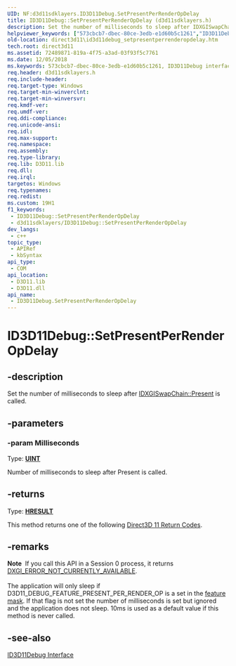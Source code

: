 ```yaml
---
UID: NF:d3d11sdklayers.ID3D11Debug.SetPresentPerRenderOpDelay
title: ID3D11Debug::SetPresentPerRenderOpDelay (d3d11sdklayers.h)
description: Set the number of milliseconds to sleep after IDXGISwapChain::Present is called.
helpviewer_keywords: ["573cbcb7-dbec-80ce-3edb-e1d60b5c1261","ID3D11Debug interface [Direct3D 11]","SetPresentPerRenderOpDelay method","ID3D11Debug.SetPresentPerRenderOpDelay","ID3D11Debug::SetPresentPerRenderOpDelay","SetPresentPerRenderOpDelay","SetPresentPerRenderOpDelay method [Direct3D 11]","SetPresentPerRenderOpDelay method [Direct3D 11]","ID3D11Debug interface","d3d11sdklayers/ID3D11Debug::SetPresentPerRenderOpDelay","direct3d11.id3d11debug_setpresentperrenderopdelay"]
old-location: direct3d11\id3d11debug_setpresentperrenderopdelay.htm
tech.root: direct3d11
ms.assetid: 72489871-819a-4f75-a3ad-03f93f5c7761
ms.date: 12/05/2018
ms.keywords: 573cbcb7-dbec-80ce-3edb-e1d60b5c1261, ID3D11Debug interface [Direct3D 11],SetPresentPerRenderOpDelay method, ID3D11Debug.SetPresentPerRenderOpDelay, ID3D11Debug::SetPresentPerRenderOpDelay, SetPresentPerRenderOpDelay, SetPresentPerRenderOpDelay method [Direct3D 11], SetPresentPerRenderOpDelay method [Direct3D 11],ID3D11Debug interface, d3d11sdklayers/ID3D11Debug::SetPresentPerRenderOpDelay, direct3d11.id3d11debug_setpresentperrenderopdelay
req.header: d3d11sdklayers.h
req.include-header: 
req.target-type: Windows
req.target-min-winverclnt: 
req.target-min-winversvr: 
req.kmdf-ver: 
req.umdf-ver: 
req.ddi-compliance: 
req.unicode-ansi: 
req.idl: 
req.max-support: 
req.namespace: 
req.assembly: 
req.type-library: 
req.lib: D3D11.lib
req.dll: 
req.irql: 
targetos: Windows
req.typenames: 
req.redist: 
ms.custom: 19H1
f1_keywords:
 - ID3D11Debug::SetPresentPerRenderOpDelay
 - d3d11sdklayers/ID3D11Debug::SetPresentPerRenderOpDelay
dev_langs:
 - c++
topic_type:
 - APIRef
 - kbSyntax
api_type:
 - COM
api_location:
 - D3D11.lib
 - D3D11.dll
api_name:
 - ID3D11Debug.SetPresentPerRenderOpDelay
---
```


# ID3D11Debug::SetPresentPerRenderOpDelay


## -description

Set the number of milliseconds to sleep after <a href="https://docs.microsoft.com/windows/desktop/api/dxgi/nf-dxgi-idxgiswapchain-present">IDXGISwapChain::Present</a> is called.

## -parameters

### -param Milliseconds

Type: <b><a href="https://docs.microsoft.com/windows/desktop/WinProg/windows-data-types">UINT</a></b>

Number of milliseconds to sleep after Present is called.

## -returns

Type: <b><a href="/windows/win32/com/structure-of-com-error-codes">HRESULT</a></b>

This method returns one of the following <a href="https://docs.microsoft.com/windows/desktop/direct3d11/d3d11-graphics-reference-returnvalues">Direct3D 11 Return Codes</a>.

## -remarks

<div class="alert"><b>Note</b>  If you call this API in a Session 0 process, it returns <a href="https://docs.microsoft.com/windows/desktop/direct3ddxgi/dxgi-error">DXGI_ERROR_NOT_CURRENTLY_AVAILABLE</a>.</div>
<div> </div>
The application will only sleep if D3D11_DEBUG_FEATURE_PRESENT_PER_RENDER_OP is a set in the <a href="https://docs.microsoft.com/windows/desktop/api/d3d11sdklayers/nf-d3d11sdklayers-id3d11debug-setfeaturemask">feature mask</a>. If that flag is not set the number of milliseconds is set but ignored and the application does not sleep. 10ms is used as a default value if this method is never called.

## -see-also

<a href="https://docs.microsoft.com/windows/desktop/api/d3d11sdklayers/nn-d3d11sdklayers-id3d11debug">ID3D11Debug Interface</a>

